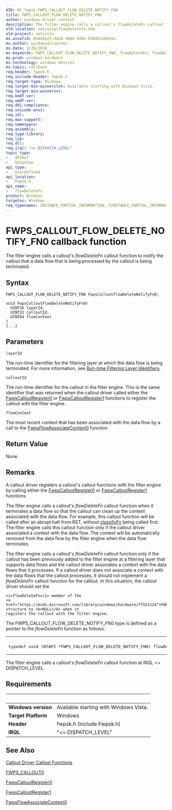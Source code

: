 ```yaml
---
UID: NC:fwpsk.FWPS_CALLOUT_FLOW_DELETE_NOTIFY_FN0
title: FWPS_CALLOUT_FLOW_DELETE_NOTIFY_FN0
author: windows-driver-content
description: The filter engine calls a callout's flowDeleteFn callout function to notify the callout that a data flow that is being processed by the callout is being terminated.
old-location: netvista\flowdeletefn.htm
old-project: netvista
ms.assetid: 65449a23-da5d-4884-b98e-030461eb019a
ms.author: windowsdriverdev
ms.date: 3/26/2018
ms.keywords: FWPS_CALLOUT_FLOW_DELETE_NOTIFY_FN0, flowDeleteFn, flowDeleteFn callback function [Network Drivers Starting with Windows Vista], fwpsk/flowDeleteFn, netvista.flowdeletefn, wfp_ref_2_funct_4_callout_b89bd091-32f2-4d86-a394-84aa027219f7.xml
ms.prod: windows-hardware
ms.technology: windows-devices
ms.topic: callback
req.header: fwpsk.h
req.include-header: Fwpsk.h
req.target-type: Windows
req.target-min-winverclnt: Available starting with Windows Vista.
req.target-min-winversvr: 
req.kmdf-ver: 
req.umdf-ver: 
req.ddi-compliance: 
req.unicode-ansi: 
req.idl: 
req.max-support: 
req.namespace: 
req.assembly: 
req.type-library: 
req.lib: 
req.dll: 
req.irql: "<= DISPATCH_LEVEL"
topic_type:
-	APIRef
-	kbSyntax
api_type:
-	UserDefined
api_location:
-	Fwpsk.h
api_name:
-	flowDeleteFn
product: Windows
targetos: Windows
req.typenames: INSTANCE_PARTIAL_INFORMATION, PINSTANCE_PARTIAL_INFORMATION
---
```



# FWPS_CALLOUT_FLOW_DELETE_NOTIFY_FN0 callback function
The filter engine calls a callout's 
  <i>flowDeleteFn</i> callout function to notify the callout that a data flow that is being processed by the
  callout is being terminated.

## Syntax

```
FWPS_CALLOUT_FLOW_DELETE_NOTIFY_FN0 FwpsCalloutFlowDeleteNotifyFn0;

void FwpsCalloutFlowDeleteNotifyFn0(
  UINT16 layerId,
  UINT32 calloutId,
  UINT64 flowContext
)
{...}
```

## Parameters

`layerId`

The run-time identifier for the filtering layer at which the data flow is being terminated. For
     more information, see 
     <a href="https://msdn.microsoft.com/en-us/library/windows/desktop/aa366492">Run-time Filtering Layer
     Identifiers</a>.

`calloutId`

The run-time identifier for the callout in the filter engine. This is the same identifier that was
     returned when the callout driver called either the 
     <a href="https://msdn.microsoft.com/library/windows/hardware/ff551140">FwpsCalloutRegister0</a> or 
     <a href="https://msdn.microsoft.com/library/windows/hardware/ff551143">FwpsCalloutRegister1</a> functions to
     register the callout with the filter engine.

`flowContext`

The most recent context that has been associated with the data flow by a call to the 
     <a href="https://msdn.microsoft.com/library/windows/hardware/ff551165">FwpsFlowAssociateContext0</a> function.


## Return Value

None.

## Remarks

A callout driver registers a callout's callout functions with the filter engine by calling either the 
    <a href="https://msdn.microsoft.com/library/windows/hardware/ff551140">FwpsCalloutRegister0</a> or 
    <a href="https://msdn.microsoft.com/library/windows/hardware/ff551143">FwpsCalloutRegister1</a> functions.

The filter engine calls a callout's 
    <i>flowDeleteFn</i> callout function when it terminates a data flow so that the callout can clean up the
    context associated with the data flow. For example, this callout function will be called after an abrupt
    halt from RST, without 
    <a href="https://msdn.microsoft.com/library/windows/hardware/ff544887">classifyFn</a> being called first. The filter
    engine calls this callout function only if the callout driver associated a context with the data flow.
    The context will be automatically removed from the data flow by the filter engine when the data flow
    terminates.

The filter engine calls a callout's 
    <i>flowDeleteFn</i> callout function only if the callout has been previously added to the filter engine at
    a filtering layer that supports data flows and the callout driver associates a context with the data
    flows that it processes. If a callout driver does not associate a context with the data flows that the
    callout processes, it should not implement a 
    <i>flowDeleteFn</i> callout function for the callout. In this situation, the callout driver should set the
    
    <i>flowDeleteFn</i> member of the 
    <a href="https://msdn.microsoft.com/library/windows/hardware/ff551224">FWPS_CALLOUT0</a> structure to <b>NULL</b> when it
    registers the callout with the filter engine.

The FWPS_CALLOUT_FLOW_DELETE_NOTIFY_FN0 type is defined as a pointer to the 
    <i>flowDeleteFn</i> function as follows.

<div class="code"><span codelanguage=""><table>
<tr>
<th></th>
</tr>
<tr>
<td>
<pre>typedef void (NTAPI *FWPS_CALLOUT_FLOW_DELETE_NOTIFY_FN0) flowDeleteFn</pre>
</td>
</tr>
</table></span></div>
The filter engine calls a callout's 
    <i>flowDeleteFn</i> callout function at IRQL &lt;= DISPATCH_LEVEL.

## Requirements
| &nbsp; | &nbsp; |
| ---- |:---- |
| **Windows version** | Available starting with Windows Vista.  |
| **Target Platform** | Windows |
| **Header** | fwpsk.h (include Fwpsk.h) |
| **IRQL** | "<= DISPATCH_LEVEL" |

## See Also

<a href="https://msdn.microsoft.com/library/windows/hardware/ff543875">Callout Driver Callout Functions</a>



<a href="https://msdn.microsoft.com/library/windows/hardware/ff551224">FWPS_CALLOUT0</a>



<a href="https://msdn.microsoft.com/library/windows/hardware/ff551140">FwpsCalloutRegister0</a>



<a href="https://msdn.microsoft.com/library/windows/hardware/ff551143">FwpsCalloutRegister1</a>



<a href="https://msdn.microsoft.com/library/windows/hardware/ff551165">FwpsFlowAssociateContext0</a>